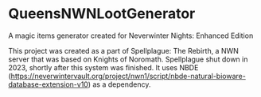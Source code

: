 # QueensNWNLootGenerator
A magic items generator created for Neverwinter Nights: Enhanced Edition

This project was created as a part of Spellplague: The Rebirth, a NWN server that was based on Knights of Noromath. Spellplague shut down in 2023, shortly after this system was finished. It uses NBDE (https://neverwintervault.org/project/nwn1/script/nbde-natural-bioware-database-extension-v10) as a dependency. 
